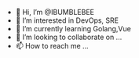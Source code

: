 - 👋 Hi, I’m @IBUMBLEBEE
- 👀 I’m interested in DevOps, SRE
- 🌱 I’m currently learning Golang,Vue
- 💞️ I’m looking to collaborate on ...
- 📫 How to reach me ...

<!---
IBUMBLEBEE/IBUMBLEBEE is a ✨ special ✨ repository because its `README.md` (this file) appears on your GitHub profile.
You can click the Preview link to take a look at your changes.
--->
